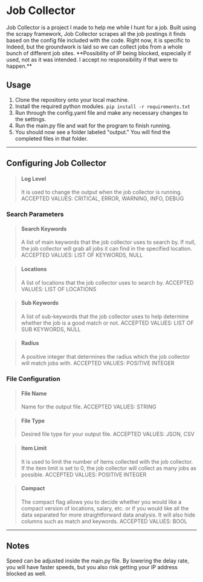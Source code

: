 # Job Collector
Job Collector is a project I made to help me while I hunt for a job. Built using the scrapy framework, Job Collector scrapes all the job postings it finds based on the config file included with the code. Right now, it is specific to Indeed, but the groundwork is laid so we can collect jobs from a whole bunch of different job sites.
\*\*Possibility of IP being blocked, especially if used, not as it was intended. I accept no responsibility if that were to happen.\*\*
## Usage
1. Clone the repository onto your local machine.
2. Install the required python modules. `pip install -r requirements.txt`
2. Run through the config.yaml file and make any necessary changes to the settings.
3. Run the main.py file and wait for the program to finish running.
4. You should now see a folder labeled "output." You will find the completed files in that folder.
***
## Configuring Job Collector
> #### Log Level
> It is used to change the output when the job collector is running.
> ACCEPTED VALUES: CRITICAL, ERROR, WARNING, INFO, DEBUG
### Search Parameters
> #### Search Keywords
> A list of main keywords that the job collector uses to search by.
> If null, the job collector will grab all jobs it can find in the specified location.
> ACCEPTED VALUES: LIST OF KEYWORDS, NULL

> #### Locations
> A list of locations that the job collector uses to search by.
> ACCEPTED VALUES: LIST OF LOCATIONS

> #### Sub Keywords
> A list of sub-keywords that the job collector uses to help determine whether the job is a good match or not.
> ACCEPTED VALUES: LIST OF SUB KEYWORDS, NULL

> #### Radius
> A positive integer that determines the radius which the job collector will match jobs with.
> ACCEPTED VALUES: POSITIVE INTEGER

### File Configuration
> #### File Name
> Name for the output file.
> ACCEPTED VALUES: STRING

> #### File Type
> Desired file type for your output file.
> ACCEPTED VALUES: JSON, CSV

> #### Item Limit
> It is used to limit the number of items collected with the job collector.
> If the item limit is set to 0, the job collector will collect as many jobs as possible.
> ACCEPTED VALUES: POSITIVE INTEGER

> #### Compact
> The compact flag allows you to decide whether you would like a compact version of locations, salary, etc. or if you would like all the data separated for more straightforward data analysis.
> It will also hide columns such as match and keywords.
> ACCEPTED VALUES: BOOL
***
## Notes
Speed can be adjusted inside the main.py file. By lowering the delay rate, you will have faster speeds, but you also risk getting your IP address blocked as well.
